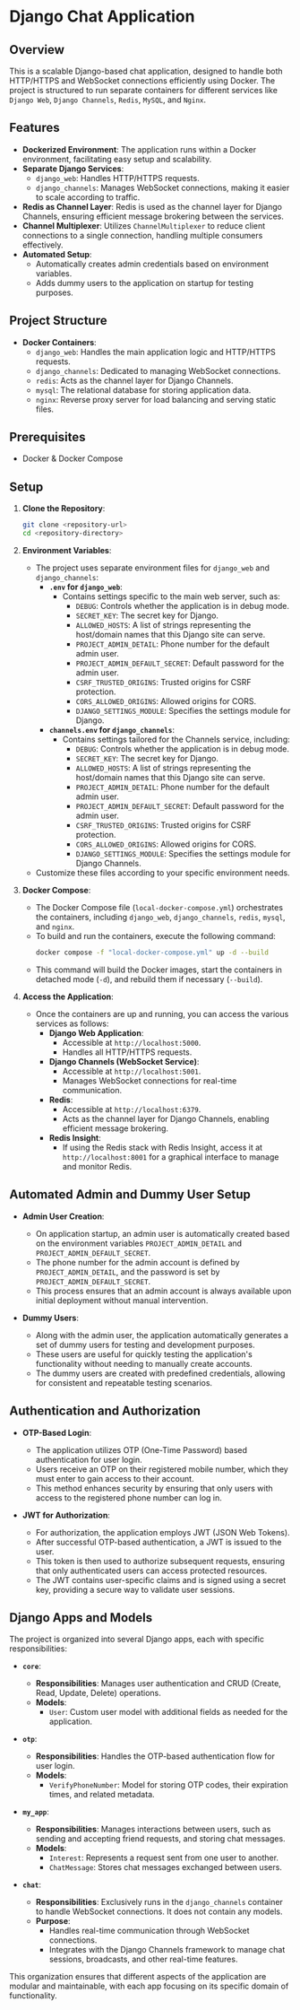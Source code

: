 # Django Chat Application

## Overview

This is a scalable Django-based chat application, designed to handle both HTTP/HTTPS and WebSocket connections efficiently using Docker. The project is structured to run separate containers for different services like `Django Web`, `Django Channels`, `Redis`, `MySQL`, and `Nginx`.

## Features

- **Dockerized Environment**: The application runs within a Docker environment, facilitating easy setup and scalability.
- **Separate Django Services**: 
  - `django_web`: Handles HTTP/HTTPS requests.
  - `django_channels`: Manages WebSocket connections, making it easier to scale according to traffic.
- **Redis as Channel Layer**: Redis is used as the channel layer for Django Channels, ensuring efficient message brokering between the services.
- **Channel Multiplexer**: Utilizes `ChannelMultiplexer` to reduce client connections to a single connection, handling multiple consumers effectively.
- **Automated Setup**: 
  - Automatically creates admin credentials based on environment variables.
  - Adds dummy users to the application on startup for testing purposes.

## Project Structure

- **Docker Containers**:
  - `django_web`: Handles the main application logic and HTTP/HTTPS requests.
  - `django_channels`: Dedicated to managing WebSocket connections.
  - `redis`: Acts as the channel layer for Django Channels.
  - `mysql`: The relational database for storing application data.
  - `nginx`: Reverse proxy server for load balancing and serving static files.

## Prerequisites

- Docker & Docker Compose

## Setup

1. **Clone the Repository**:
   ```bash
   git clone <repository-url>
   cd <repository-directory>

2. **Environment Variables**:
   - The project uses separate environment files for `django_web` and `django_channels`:
     - **`.env` for `django_web`**:
       - Contains settings specific to the main web server, such as:
         - `DEBUG`: Controls whether the application is in debug mode.
         - `SECRET_KEY`: The secret key for Django.
         - `ALLOWED_HOSTS`: A list of strings representing the host/domain names that this Django site can serve.
         - `PROJECT_ADMIN_DETAIL`: Phone number for the default admin user.
         - `PROJECT_ADMIN_DEFAULT_SECRET`: Default password for the admin user.
         - `CSRF_TRUSTED_ORIGINS`: Trusted origins for CSRF protection.
         - `CORS_ALLOWED_ORIGINS`: Allowed origins for CORS.
         - `DJANGO_SETTINGS_MODULE`: Specifies the settings module for Django.
     - **`channels.env` for `django_channels`**:
       - Contains settings tailored for the Channels service, including:
         - `DEBUG`: Controls whether the application is in debug mode.
         - `SECRET_KEY`: The secret key for Django.
         - `ALLOWED_HOSTS`: A list of strings representing the host/domain names that this Django site can serve.
         - `PROJECT_ADMIN_DETAIL`: Phone number for the default admin user.
         - `PROJECT_ADMIN_DEFAULT_SECRET`: Default password for the admin user.
         - `CSRF_TRUSTED_ORIGINS`: Trusted origins for CSRF protection.
         - `CORS_ALLOWED_ORIGINS`: Allowed origins for CORS.
         - `DJANGO_SETTINGS_MODULE`: Specifies the settings module for Django Channels.
   - Customize these files according to your specific environment needs.

3. **Docker Compose**:
   - The Docker Compose file (`local-docker-compose.yml`) orchestrates the containers, including `django_web`, `django_channels`, `redis`, `mysql`, and `nginx`.
   - To build and run the containers, execute the following command:
     ```bash
     docker compose -f "local-docker-compose.yml" up -d --build
     ```
   - This command will build the Docker images, start the containers in detached mode (`-d`), and rebuild them if necessary (`--build`).

4. **Access the Application**:
   - Once the containers are up and running, you can access the various services as follows:
     - **Django Web Application**: 
       - Accessible at `http://localhost:5000`.
       - Handles all HTTP/HTTPS requests.
     - **Django Channels (WebSocket Service)**:
       - Accessible at `http://localhost:5001`.
       - Manages WebSocket connections for real-time communication.
     - **Redis**:
       - Accessible at `http://localhost:6379`.
       - Acts as the channel layer for Django Channels, enabling efficient message brokering.
     - **Redis Insight**:
       - If using the Redis stack with Redis Insight, access it at `http://localhost:8001` for a graphical interface to manage and monitor Redis.

## Automated Admin and Dummy User Setup

- **Admin User Creation**:
  - On application startup, an admin user is automatically created based on the environment variables `PROJECT_ADMIN_DETAIL` and `PROJECT_ADMIN_DEFAULT_SECRET`.
  - The phone number for the admin account is defined by `PROJECT_ADMIN_DETAIL`, and the password is set by `PROJECT_ADMIN_DEFAULT_SECRET`.
  - This process ensures that an admin account is always available upon initial deployment without manual intervention.

- **Dummy Users**:
  - Along with the admin user, the application automatically generates a set of dummy users for testing and development purposes.
  - These users are useful for quickly testing the application's functionality without needing to manually create accounts.
  - The dummy users are created with predefined credentials, allowing for consistent and repeatable testing scenarios.


## Authentication and Authorization

- **OTP-Based Login**:
  - The application utilizes OTP (One-Time Password) based authentication for user login.
  - Users receive an OTP on their registered mobile number, which they must enter to gain access to their account.
  - This method enhances security by ensuring that only users with access to the registered phone number can log in.

- **JWT for Authorization**:
  - For authorization, the application employs JWT (JSON Web Tokens).
  - After successful OTP-based authentication, a JWT is issued to the user.
  - This token is then used to authorize subsequent requests, ensuring that only authenticated users can access protected resources.
  - The JWT contains user-specific claims and is signed using a secret key, providing a secure way to validate user sessions.

## Django Apps and Models

The project is organized into several Django apps, each with specific responsibilities:

- **`core`**:
  - **Responsibilities**: Manages user authentication and CRUD (Create, Read, Update, Delete) operations.
  - **Models**:
    - `User`: Custom user model with additional fields as needed for the application.

- **`otp`**:
  - **Responsibilities**: Handles the OTP-based authentication flow for user login.
  - **Models**:
    - `VerifyPhoneNumber`: Model for storing OTP codes, their expiration times, and related metadata.

- **`my_app`**:
  - **Responsibilities**: Manages interactions between users, such as sending and accepting friend requests, and storing chat messages.
  - **Models**:
    - `Interest`: Represents a request sent from one user to another.
    - `ChatMessage`: Stores chat messages exchanged between users.

- **`chat`**:
  - **Responsibilities**: Exclusively runs in the `django_channels` container to handle WebSocket connections. It does not contain any models.
  - **Purpose**: 
    - Handles real-time communication through WebSocket connections.
    - Integrates with the Django Channels framework to manage chat sessions, broadcasts, and other real-time features.

This organization ensures that different aspects of the application are modular and maintainable, with each app focusing on its specific domain of functionality.